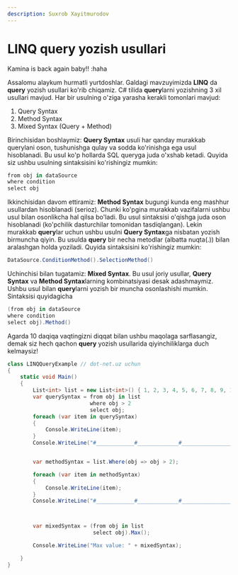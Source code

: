 ```yaml
---
description: Suxrob Xayitmurodov
---
```


# LINQ query yozish usullari

Kamina is back again baby!! :haha

Assalomu alaykum hurmatli yurtdoshlar. Galdagi mavzuyimizda **LINQ** da **query** yozish usullari ko'rib chiqamiz. C\# tilida **query**larni yozishning 3 xil usullari mavjud. Har bir usulning o'ziga yarasha kerakli tomonlari mavjud:

1. Query Syntax
2. Method Syntax
3. Mixed Syntax \(Query + Method\)

Birinchisidan boshlaymiz: **Query Syntax** usuli har qanday murakkab querylani oson, tushunishga qulay va sodda ko'rinishga ega usul hisoblanadi. Bu usul ko'p hollarda SQL queryga juda o'xshab ketadi. Quyida siz ushbu usulning sintaksisini ko'rishingiz mumkin:

```csharp
from obj in dataSource
where condition
select obj
```

Ikkinchisidan davom ettiramiz: **Method Syntax** bugungi kunda eng mashhur usullardan hisoblanadi \(serioz\). Chunki ko'pgina murakkab vazifalarni ushbu usul bilan osonlikcha hal qilsa bo'ladi. Bu usul sintaksisi o'qishga juda oson hisoblanadi \(ko'pchilik dasturchilar tomonidan tasdiqlangan\). Lekin murakkab **query**lar uchun ushbu usulni **Query Syntax**ga nisbatan yozish birmuncha qiyin. Bu usulda **query** bir necha metodlar \(albatta nuqta\(.\)\) bilan aralashgan holda yoziladi. Quyida sintaksisini ko'rishingiz mumkin:

```csharp
DataSource.ConditionMethod().SelectionMethod()
```

Uchinchisi bilan tugatamiz: **Mixed Syntax**. Bu usul joriy usullar, **Query Syntax** va **Method Syntax**larning kombinatsiyasi desak adashmaymiz. Ushbu usul bilan **query**larni yozish bir muncha osonlashishi mumkin. Sintaksisi quyidagicha

```csharp
(from obj in dataSource
where condition
select obj).Method()
```

Agarda 10 daqiqa vaqtingizni diqqat bilan ushbu maqolaga sarflasangiz, demak siz hech qachon **query** yozish usullarida qiyinchiliklarga duch kelmaysiz!

```csharp
class LINQQueryExample // dot-net.uz uchun
{
    static void Main()
    {
        List<int> list = new List<int>() { 1, 2, 3, 4, 5, 6, 7, 8, 9, 10 };
        var querySyntax = from obj in list
                          where obj > 2
                          select obj;
        foreach (var item in querySyntax)
        {
            Console.WriteLine(item);
        }
        Console.WriteLine("#____________#_____________#________________#");


        var methodSyntax = list.Where(obj => obj > 2);

        foreach (var item in methodSyntax)
        {
            Console.WriteLine(item);
        }
        Console.WriteLine("#____________#_____________#________________#");



        var mixedSyntax = (from obj in list
                           select obj).Max();

        Console.WriteLine("Max value: " + mixedSyntax);

    }
}
```

